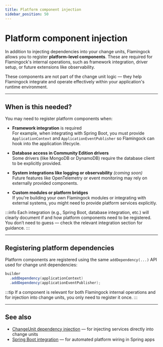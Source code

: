 ```yaml
---
title: Platform component injection
sidebar_position: 50
---
```


# Platform component injection

In addition to injecting dependencies into your change units, Flamingock allows you to register **platform-level components**. These are required for Flamingock's internal operations, such as framework integration, driver setup, or future extensions like observability.

These components are not part of the change unit logic — they help Flamingock integrate and operate effectively within your application's runtime environment.

---

## When is this needed?

You may need to register platform components when:

- **Framework integration** is required  
  For example, when integrating with Spring Boot, you must provide `ApplicationContext` and `ApplicationEventPublisher` so Flamingock can hook into the application lifecycle.

- **Database access in Community Edition drivers**  
  Some drivers (like MongoDB or DynamoDB) require the database client to be explicitly provided.

- **System integrations like logging or observability** *(coming soon)*  
  Future features like OpenTelemetry or event monitoring may rely on externally provided components.

- **Custom modules or platform bridges**  
  If you're building your own Flamingock modules or integrating with external systems, you might need to provide platform services explicitly.

:::info
  Each integration (e.g., Spring Boot, database integration, etc.) will clearly document if and how platform components need to be registered. You don’t need to guess — check the relevant integration section for guidance.
:::

---

## Registering platform dependencies

Platform components are registered using the same `addDependency(...)` API used for change unit dependencies:

```java
builder
  .addDependency(applicationContext)
  .addDependency(applicationEventPublisher);
```
:::tip
If a component is relevant for both Flamingock internal operations and for injection into change units, you only need to register it once.
:::


---

## See also

- [ChangeUnit dependency injection](changeunit-dependency-injection.md) — for injecting services directly into change units  
- [Spring Boot integration](../frameworks/springboot-integration/introduction.md) — for automated platform wiring in Spring apps
